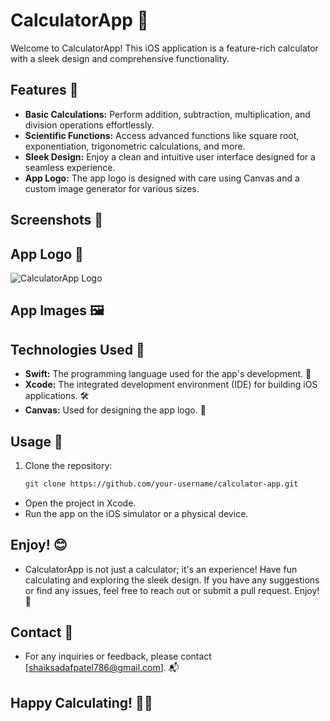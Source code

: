 # CalculatorApp 🧮

Welcome to CalculatorApp! This iOS application is a feature-rich calculator with a sleek design and comprehensive functionality.

## Features 🌟

- **Basic Calculations:** Perform addition, subtraction, multiplication, and division operations effortlessly.
- **Scientific Functions:** Access advanced functions like square root, exponentiation, trigonometric calculations, and more.
- **Sleek Design:** Enjoy a clean and intuitive user interface designed for a seamless experience.
- **App Logo:** The app logo is designed with care using Canvas and a custom image generator for various sizes.

## Screenshots 📸

<!-- Add screenshots here if available -->

## App Logo 🎨

![CalculatorApp Logo](path/to/logo/image.png)

## App Images 🖼️

<!-- Add images of the app in different sizes -->

## Technologies Used 🚀

- **Swift:** The programming language used for the app's development. 🦄
- **Xcode:** The integrated development environment (IDE) for building iOS applications. 🛠️
- **Canvas:** Used for designing the app logo. 🎨

## Usage 🚀

1. Clone the repository:

   ```bash
   git clone https://github.com/your-username/calculator-app.git
-  Open the project in Xcode.
- Run the app on the iOS simulator or a physical device.
## Enjoy! 😊

- CalculatorApp is not just a calculator; it's an experience! Have fun calculating and exploring the sleek design. If you have any suggestions or find any issues, feel free to reach out or submit a pull request. Enjoy! 🎉

## Contact 📧

- For any inquiries or feedback, please contact [shaiksadafpatel786@gmail.com]. 📬

## Happy Calculating! 🧮✨

